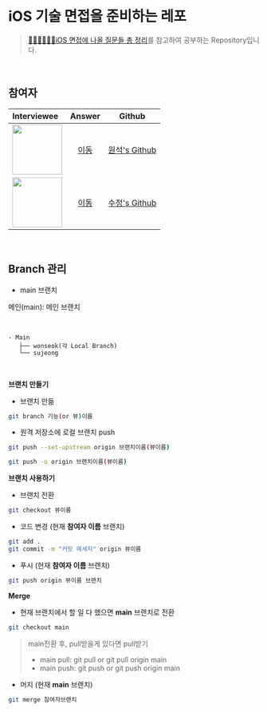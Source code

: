 # iOS 기술 면접을 준비하는 레포
> [👨🏻‍💻👩🏻‍💻iOS 면접에 나올 질문들 총 정리](https://github.com/JeaSungLEE/iOSInterviewquestions)를 참고하여 공부하는 Repository입니다.  


<br>

## 참여자
| Interviewee | Answer | Github |
|:----------|:-----:|:-----:|
|<img width=100px src=https://user-images.githubusercontent.com/42789819/111863006-285cb580-899c-11eb-8977-3c251851fdca.png> | [이동](./원석)| [원석's Github](www.github.com/snowedev) |
|<img width=100px src=https://user-images.githubusercontent.com/42789819/111863005-2692f200-899c-11eb-893d-bf7a4d30024b.jpeg> | [이동](./수정)| [수정's Github](www.github.com/suzumsz) |


<br>

## Branch 관리
- main 브랜치

 메인(main): 메인 브랜치

<br>

```
- Main
   ├── wonseok(각 Local Branch)
   └── sujeong
```

<br>

**브랜치 만들기**

- 브랜치 만듦

```bash
git branch 기능(or 뷰)이름
```

- 원격 저장소에 로컬 브랜치 push

```bash
git push --set-upstream origin 브랜치이름(뷰이름)
```
```bash
git push -u origin 브랜치이름(뷰이름)
```


**브랜치 사용하기**
- 브랜치 전환

```bash
git checkout 뷰이름
```

- 코드 변경 (현재 **참여자 이름** 브랜치)

```bash
git add .
git commit -m "커밋 메세지" origin 뷰이름
```

- 푸시 (현재 **참여자 이름** 브랜치)

```bash
git push origin 뷰이름 브랜치
```


**Merge**
- 현재 브랜치에서 할 일 다 했으면 **main** 브랜치로 전환

```bash
git checkout main
```

> main전환 후, pull받을게 있다면 pull받기
> - main pull: git pull or git pull origin main
> - main push: git push or git push origin main

- 머지 (현재 **main** 브랜치)

```bash
git merge 참여자브랜치
```